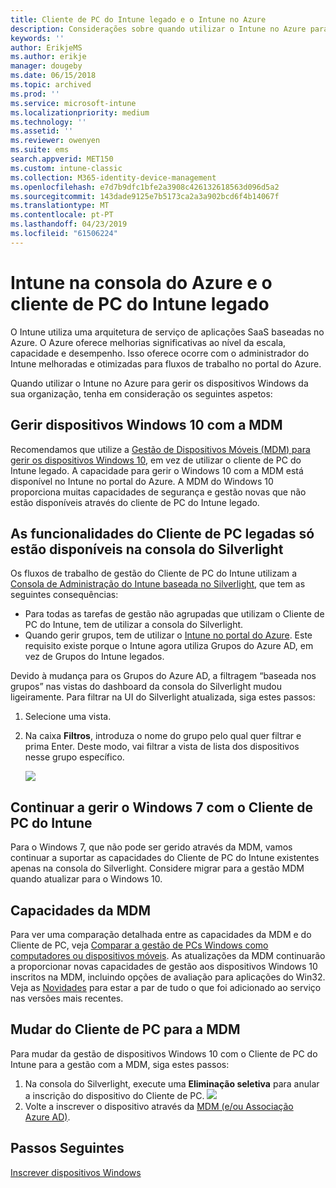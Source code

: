 ```yaml
---
title: Cliente de PC do Intune legado e o Intune no Azure
description: Considerações sobre quando utilizar o Intune no Azure para gerir os dispositivos Windows da sua organização.
keywords: ''
author: ErikjeMS
ms.author: erikje
manager: dougeby
ms.date: 06/15/2018
ms.topic: archived
ms.prod: ''
ms.service: microsoft-intune
ms.localizationpriority: medium
ms.technology: ''
ms.assetid: ''
ms.reviewer: owenyen
ms.suite: ems
search.appverid: MET150
ms.custom: intune-classic
ms.collection: M365-identity-device-management
ms.openlocfilehash: e7d7b9dfc1bfe2a3908c426132618563d096d5a2
ms.sourcegitcommit: 143dade9125e7b5173ca2a3a902bcd6f4b14067f
ms.translationtype: MT
ms.contentlocale: pt-PT
ms.lasthandoff: 04/23/2019
ms.locfileid: "61506224"
---
```

# <a name="intune-on-azure-console-and-legacy-intune-pc-client"></a>Intune na consola do Azure e o cliente de PC do Intune legado

O Intune utiliza uma arquitetura de serviço de aplicações SaaS baseadas no Azure. O Azure oferece melhorias significativas ao nível da escala, capacidade e desempenho. Isso oferece ocorre com o administrador do Intune melhoradas e otimizadas para fluxos de trabalho no portal do Azure. 

Quando utilizar o Intune no Azure para gerir os dispositivos Windows da sua organização, tenha em consideração os seguintes aspetos:

## <a name="manage-windows-10-devices-by-using-mdm"></a>Gerir dispositivos Windows 10 com a MDM

Recomendamos que utilize a [Gestão de Dispositivos Móveis (MDM) para gerir os dispositivos Windows 10](https://docs.microsoft.com/intune/device-restrictions-windows-10), em vez de utilizar o cliente de PC do Intune legado. A capacidade para gerir o Windows 10 com a MDM está disponível no Intune no portal do Azure. A MDM do Windows 10 proporciona muitas capacidades de segurança e gestão novas que não estão disponíveis através do cliente de PC do Intune legado.

## <a name="legacy-pc-client-features-are-only-available-in-the-silverlight-console"></a>As funcionalidades do Cliente de PC legadas só estão disponíveis na consola do Silverlight

Os fluxos de trabalho de gestão do Cliente de PC do Intune utilizam a [Consola de Administração do Intune baseada no Silverlight](https://manage.microsoft.com/), que tem as seguintes consequências:

- Para todas as tarefas de gestão não agrupadas que utilizam o Cliente de PC do Intune, tem de utilizar a consola do Silverlight.
- Quando gerir grupos, tem de utilizar o [Intune no portal do Azure](https://portal.azure.com/). Este requisito existe porque o Intune agora utiliza Grupos do Azure AD, em vez de Grupos do Intune legados. 

Devido à mudança para os Grupos do Azure AD, a filtragem “baseada nos grupos” nas vistas do dashboard da consola do Silverlight mudou ligeiramente. Para filtrar na UI do Silverlight atualizada, siga estes passos:

1. Selecione uma vista.
2. Na caixa **Filtros**, introduza o nome do grupo pelo qual quer filtrar e prima Enter. Deste modo, vai filtrar a vista de lista dos dispositivos nesse grupo específico.

   ![](media/intune-legacy-pc-client/image01.png)


## <a name="continue-to-manage-windows-7-by-using-intune-pc-client"></a>Continuar a gerir o Windows 7 com o Cliente de PC do Intune

Para o Windows 7, que não pode ser gerido através da MDM, vamos continuar a suportar as capacidades do Cliente de PC do Intune existentes apenas na consola do Silverlight. Considere migrar para a gestão MDM quando atualizar para o Windows 10.

## <a name="mdm-capabilities"></a>Capacidades da MDM

Para ver uma comparação detalhada entre as capacidades da MDM e do Cliente de PC, veja [Comparar a gestão de PCs Windows como computadores ou dispositivos móveis](pc-management-comparison.md). As atualizações da MDM continuarão a proporcionar novas capacidades de gestão aos dispositivos Windows 10 inscritos na MDM, incluindo opções de avaliação para aplicações do Win32. Veja as [Novidades](https://docs.microsoft.com/intune/whats-new) para estar a par de tudo o que foi adicionado ao serviço nas versões mais recentes.

## <a name="switch-from-pc-client-to-mdm"></a>Mudar do Cliente de PC para a MDM

Para mudar da gestão de dispositivos Windows 10 com o Cliente de PC do Intune para a gestão com a MDM, siga estes passos:

1. Na consola do Silverlight, execute uma **Eliminação seletiva** para anular a inscrição do dispositivo do Cliente de PC.
  ![](media/intune-legacy-pc-client/image02.png)
2. Volte a inscrever o dispositivo através da [MDM (e/ou Associação Azure AD)](https://docs.microsoft.com/intune/windows-enroll). 

## <a name="next-steps"></a>Passos Seguintes
[Inscrever dispositivos Windows](https://docs.microsoft.com/intune/windows-enroll)

 
